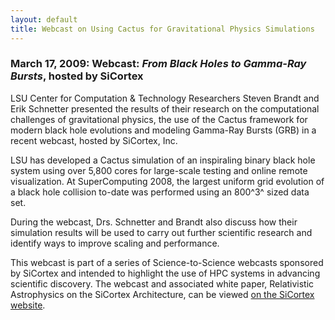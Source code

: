 ```yaml
---
layout: default
title: Webcast on Using Cactus for Gravitational Physics Simulations
---
```

### March 17, 2009: Webcast: *From Black Holes to Gamma-Ray Bursts*, hosted by SiCortex

LSU Center for Computation & Technology Researchers Steven Brandt and
Erik Schnetter presented the results of their research on the
computational challenges of gravitational physics, the use of the Cactus
framework for modern black hole evolutions and modeling Gamma-Ray Bursts
(GRB) in a recent webcast, hosted by SiCortex, Inc.

LSU has developed a Cactus simulation of an inspiraling binary black
hole system using over 5,800 cores for large-scale testing and online
remote visualization. At SuperComputing 2008, the largest uniform grid
evolution of a black hole collision to-date was performed using an
800^3^ sized data set.

During the webcast, Drs. Schnetter and Brandt also discuss how their
simulation results will be used to carry out further scientific research
and identify ways to improve scaling and performance.

This webcast is part of a series of Science-to-Science webcasts
sponsored by SiCortex and intended to highlight the use of HPC systems
in advancing scientific discovery. The webcast and associated white
paper, Relativistic Astrophysics on the SiCortex Architecture, can be
viewed [on the SiCortex
website](http://sicortex.com/news_events/campaigns/lsu_webinar/cactus_resources).
